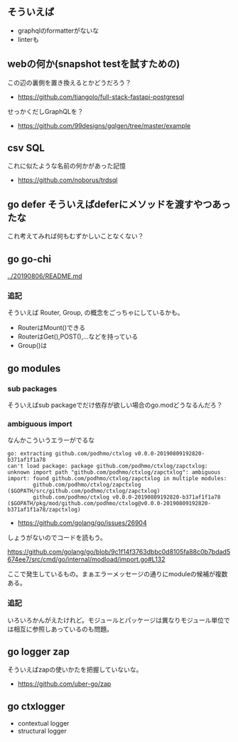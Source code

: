 ## そういえば

- graphqlのformatterがないな
- linterも

## webの何か(snapshot testを試すための)

この辺の裏側を置き換えるとかどうだろう？

- https://github.com/tiangolo/full-stack-fastapi-postgresql

せっかくだしGraphQLを？

- https://github.com/99designs/gqlgen/tree/master/example

## csv SQL

これに似たような名前の何かがあった記憶

- https://github.com/noborus/trdsql


## go defer そういえばdeferにメソッドを渡すやつあったな

これ考えてみれば何もむずかしいことなくない？

## go go-chi

[../20190806/README.md](../20190806/README.md)

### 追記

そういえば Router, Group, の概念をごっちゃにしているかも。

- RouterはMount()できる
- RouterはGet(),POST(),...などを持っている
- Group()は

## go modules

### sub packages

そういえばsub packageでだけ依存が欲しい場合のgo.modどうなるんだろ？

### ambiguous import

なんかこういうエラーがでるな

```
go: extracting github.com/podhmo/ctxlog v0.0.0-20190809192820-b371af1f1a78
can't load package: package github.com/podhmo/ctxlog/zapctxlog: unknown import path "github.com/podhmo/ctxlog/zapctxlog": ambiguous import: found github.com/podhmo/ctxlog/zapctxlog in multiple modules:
        github.com/podhmo/ctxlog/zapctxlog ($GOPATH/src/github.com/podhmo/ctxlog/zapctxlog)
        github.com/podhmo/ctxlog v0.0.0-20190809192820-b371af1f1a78 ($GOPATH/pkg/mod/github.com/podhmo/ctxlog@v0.0.0-20190809192820-b371af1f1a78/zapctxlog)
```

- https://github.com/golang/go/issues/26904

しょうがないのでコードを読もう。

https://github.com/golang/go/blob/9c1f14f3763dbbc0d8105fa88c0b7bdad5674ee7/src/cmd/go/internal/modload/import.go#L132

ここで発生しているもの。まぁエラーメッセージの通りにmoduleの候補が複数ある。

### 追記

いろいろかんがえたけれど。モジュールとパッケージは異なりモジュール単位では相互に参照しあっているのも問題。

## go logger zap

そういえばzapの使いかたを把握していないな。

- https://github.com/uber-go/zap

## go ctxlogger

- contextual logger
- structural logger
